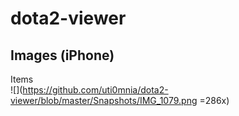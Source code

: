 # dota2-viewer
## Images (iPhone)
Items  
![](https://github.com/uti0mnia/dota2-viewer/blob/master/Snapshots/IMG_1079.png =286x)
